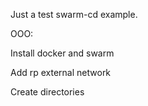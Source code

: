 Just a test swarm-cd example.


OOO:

Install docker and swarm

Add rp external network

Create directories